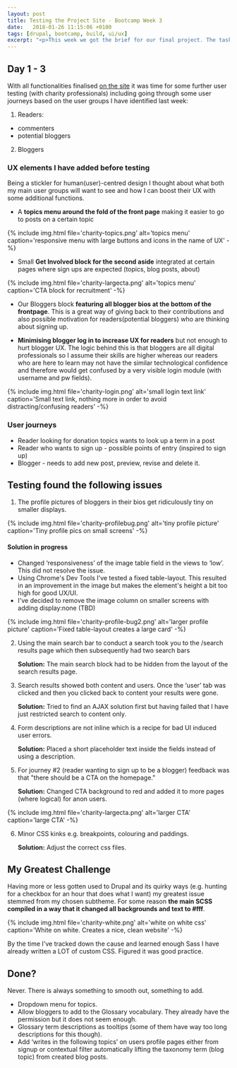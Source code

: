 ```yaml
---
layout: post
title: Testing the Project Site - Bootcamp Week 3
date:   2018-01-26 11:15:06 +0100
tags: [drupal, bootcamp, build, ui/ux]
excerpt: "<p>This week we got the brief for our final project. The task is to set up a Drupal website and we were given three projects to choose from. I have gone for the Charity Blog site as reading through the brief that seemed the most challenging and also very relevant to me coming from the non-profit sector it was a topic close to my heart.</p>"
---
```


## Day 1 - 3

With all functionalities finalised [on the site](http://dev-appcharity.pantheonsite.io/) it was time for some further user testing (with charity professionals) including going through some user journeys based on the user groups I have identified last week:

1. Readers:
+ commenters
+ potential bloggers
2. Bloggers

### UX elements I have added before testing

Being a stickler for human(user)-centred design I thought about what both my main user groups will want to see and how I can boost their UX with some additional functions.

* A **topics menu around the fold of the front page** making it easier to go to posts on a certain topic

{% include img.html file='charity-topics.png' alt='topics menu'
caption='responsive menu with large buttons and icons in the name of UX' -%}

* Small **Get Involved block for the second aside** integrated at certain pages where sign ups are expected (topics, blog posts, about)

{% include img.html file='charity-largecta.png' alt='topics menu'
caption='CTA block for recruitment' -%}

* Our Bloggers block **featuring all blogger bios at the bottom of the frontpage**. This is a great way of giving back to their contributions and also possible motivation for readers(potential bloggers) who are thinking about signing up.

* **Minimising blogger log in to increase UX for readers** but not enough to hurt blogger UX. The logic behind this is that bloggers are all digital professionals so I assume their skills are higher whereas our readers who are here to learn may not have the similar technological confidence and therefore would get confused by a very visible login module (with username and pw fields).

{% include img.html file='charity-login.png' alt='small login text link'
caption='Small text link, nothing more in order to avoid distracting/confusing readers' -%}

### User journeys

- Reader looking for donation topics wants to look up a term in a post
- Reader who wants to sign up - possible points of entry (inspired to sign up)
- Blogger - needs to add new post, preview, revise and delete it.

## Testing found the following issues

1. The profile pictures of bloggers in their bios get ridiculously tiny on smaller displays.

{% include img.html file='charity-profilebug.png' alt='tiny profile picture'
caption='Tiny profile pics on small screens' -%}

#### Solution in progress

- Changed ‘responsiveness’ of the image table field in the views to ‘low’. This did not resolve the issue.
- Using Chrome's Dev Tools I've tested a fixed table-layout. This resulted in an improvement in the image but makes the element's height a bit too high for good UX/UI.
- I've decided to remove the image column on smaller screens with adding display:none (TBD)

{% include img.html file='charity-profile-bug2.png' alt='larger profile picture'
caption='Fixed table-layout creates a large card' -%}

2. Using the main search bar to conduct a search took you to the /search results page which then subsequently had two search bars

     **Solution:** The main search block had to be hidden from the layout of the search results page.

3. Search results showed both content and users. Once the ‘user’ tab was clicked and then you clicked back to content your results were gone.

     **Solution:** Tried to find an AJAX solution first but having failed that I have just restricted search to content only.

4. Form descriptions are not inline which is a recipe for bad UI induced user errors.

     **Solution:** Placed a short placeholder text inside the fields instead of using a description.

5. For journey #2 (reader wanting to sign up to be a blogger) feedback was that "there should be a CTA on the homepage."

    **Solution:** Changed CTA background to red and added it to more pages (where logical) for anon users.

{% include img.html file='charity-largecta.png' alt='larger CTA'
caption='large CTA' -%}

6. Minor CSS kinks e.g. breakpoints, colouring and paddings.

     **Solution:** Adjust the correct css files.

## My Greatest Challenge

Having more or less gotten used to Drupal and its quirky ways (e.g. hunting for a checkbox for an hour that does what I want) my greatest issue stemmed from my chosen subtheme. For some reason **the main SCSS compiled in a way that it changed all backgrounds and text to #fff**.

{% include img.html file='charity-white.png' alt='white on white css'
caption='White on white. Creates a nice, clean website' -%}

By the time I've tracked down the cause and learned enough Sass I have already written a LOT of custom CSS. Figured it was good practice.

## Done?

Never. There is always something to smooth out, something to add.

- Dropdown menu for topics.
- Allow bloggers to add to the Glossary vocabulary. They already have the permission but it does not seem enough.
- Glossary term descriptions as tooltips (some of them have way too long descriptions for this though).
- Add ‘writes in the following topics’ on users profile pages either from signup or contextual filter automatically lifting the taxonomy term (blog topic) from created blog posts.